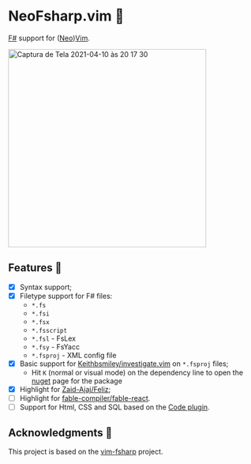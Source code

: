 # NeoFsharp.vim 🔷

[F#](https://fsharp.org) support for ([Neo](https://github.com/neovim/neovim))[Vim](https://github.com/vim/vim).

<img width="401" alt="Captura de Tela 2021-04-10 às 20 17 30" src="https://user-images.githubusercontent.com/430272/114287022-14a3ec80-9a3a-11eb-80fc-26ead5f9efb0.png">

## Features 🧩

- [x] Syntax support;
- [x] Filetype support for F# files:
  - `*.fs`
  - `*.fsi`
  - `*.fsx`
  - `*.fsscript`
  - `*.fsl` - FsLex 
  - `*.fsy` - FsYacc 
  - `*.fsproj` - XML config file
- [x] Basic support for [Keithbsmiley/investigate.vim](https://github.com/Keithbsmiley/investigate.vim) on `*.fsproj` files;
  - Hit `K` (normal or visual mode) on the dependency line to open the [nuget](https://www.nuget.org) page for the package
- [x] Highlight for [Zaid-Ajaj/Feliz](https://github.com/Zaid-Ajaj/Feliz);
- [ ] Highlight for [fable-compiler/fable-react](https://github.com/fable-compiler/fable-react).
- [ ] Support for Html, CSS and SQL based on the [Code plugin](https://marketplace.visualstudio.com/items?itemName=alfonsogarciacaro.vscode-template-fsharp-highlight).

## Acknowledgments 🤗

This project is based on the [vim-fsharp](https://github.com/fsharp/vim-fsharp) project.

